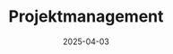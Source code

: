 ---
title: "Projektmanagement"
date: '2025-04-03'
draft: false
url: '/de/projektmanagement-tools'

sections:
- name: faq
---